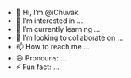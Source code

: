 - 👋 Hi, I’m @iChuvak
- 👀 I’m interested in ...
- 🌱 I’m currently learning ...
- 💞️ I’m looking to collaborate on ...
- 📫 How to reach me ...
- 😄 Pronouns: ...
- ⚡ Fun fact: ...

<!---
iChuvak/iChuvak is a ✨ special ✨ repository because its `README.md` (this file) appears on your GitHub profile.
You can click the Preview link to take a look at your changes.
--->
